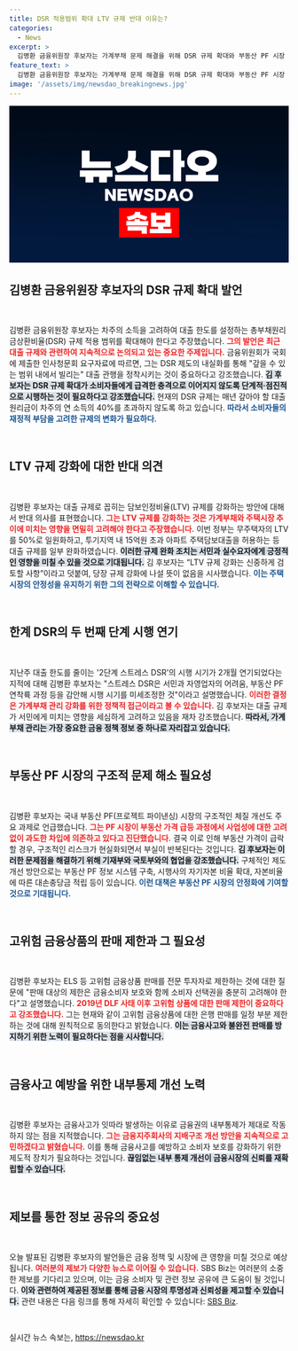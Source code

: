 ```yaml
---
title: DSR 적용범위 확대 LTV 규제 반대 이유는?
categories:
  - News
excerpt: >
  김병환 금융위원장 후보자는 가계부채 문제 해결을 위해 DSR 규제 확대와 부동산 PF 시장 개선의 필요성을 강조했습니다. 그는 대출 한도를 줄이는 2단계 스트레스 DSR의 시행 시기를 점진적으로 조정하고, 금융사고 방지를 위한 내부통제 개선도 촉구했습니다.
feature_text: >
  김병환 금융위원장 후보자는 가계부채 문제 해결을 위해 DSR 규제 확대와 부동산 PF 시장 개선의 필요성을 강조했습니다. 그는 대출 한도를 줄이는 2단계 스트레스 DSR의 시행 시기를 점진적으로 조정하고, 금융사고 방지를 위한 내부통제 개선도 촉구했습니다.
image: '/assets/img/newsdao_breakingnews.jpg'
---
```


<p><img src="/assets/img/newsdao_breakingnews.jpg" alt="cryptoinkorea 속보" /></p>

<h2 data-ke-size="size26">김병환 금융위원장 후보자의 DSR 규제 확대 발언</h2>

<p data-ke-size="size16">&nbsp;</p>

<p>김병환 금융위원장 후보자는 차주의 소득을 고려하여 대출 한도를 설정하는 총부채원리금상환비율(DSR) 규제 적용 범위를 확대해야 한다고 주장했습니다. <b><span style="color: #ee2323;">그의 발언은 최근 대출 규제와 관련하여 지속적으로 논의되고 있는 중요한 주제입니다.</span></b> 금융위원회가 국회에 제출한 인사청문회 요구자료에 따르면, 그는 DSR 제도의 내실화를 통해 "갚을 수 있는 범위 내에서 빌리는" 대출 관행을 정착시키는 것이 중요하다고 강조했습니다. <b><span style="background-color: #21538527;">김 후보자는 DSR 규제 확대가 소비자들에게 급격한 충격으로 이어지지 않도록 단계적·점진적으로 시행하는 것이 필요하다고 강조했습니다.</span></b> 현재의 DSR 규제는 매년 갚아야 할 대출 원리금이 차주의 연 소득의 40%를 초과하지 않도록 하고 있습니다. <b><span style="color: #1a5490;">따라서 소비자들의 재정적 부담을 고려한 규제의 변화가 필요하다.</span></b></p>

<p data-ke-size="size16">&nbsp;</p>

<h2 data-ke-size="size26">LTV 규제 강화에 대한 반대 의견</h2>

<p data-ke-size="size16">&nbsp;</p>

<p>김병환 후보자는 대출 규제로 꼽히는 담보인정비율(LTV) 규제를 강화하는 방안에 대해서 반대 의사를 표현했습니다. <b><span style="color: #ee2323;">그는 LTV 규제를 강화하는 것은 가계부채와 주택시장 추이에 미치는 영향을 면밀히 고려해야 한다고 주장했습니다.</span></b> 이번 정부는 무주택자의 LTV를 50%로 일원화하고, 투기지역 내 15억원 초과 아파트 주택담보대출을 허용하는 등 대출 규제를 일부 완화하였습니다. <b><span style="background-color: #21538527;">이러한 규제 완화 조치는 서민과 실수요자에게 긍정적인 영향을 미칠 수 있을 것으로 기대됩니다.</span></b> 김 후보자는 “LTV 규제 강화는 신중하게 검토할 사항”이라고 덧붙여, 당장 규제 강화에 나설 뜻이 없음을 시사했습니다. <b><span style="color: #1a5490;">이는 주택 시장의 안정성을 유지하기 위한 그의 전략으로 이해할 수 있습니다.</span></b></p>

<p data-ke-size="size16">&nbsp;</p>

<h2 data-ke-size="size26">한계 DSR의 두 번째 단계 시행 연기</h2>

<p data-ke-size="size16">&nbsp;</p>

<p>지난주 대출 한도를 줄이는 '2단계 스트레스 DSR'의 시행 시기가 2개월 연기되었다는 지적에 대해 김병환 후보자는 "스트레스 DSR은 서민과 자영업자의 어려움, 부동산 PF 연착륙 과정 등을 감안해 시행 시기를 미세조정한 것"이라고 설명했습니다. <b><span style="color: #ee2323;">이러한 결정은 가계부채 관리 강화를 위한 정책적 접근이라고 볼 수 있습니다.</span></b> 김 후보자는 대출 규제가 서민에게 미치는 영향을 세심하게 고려하고 있음을 재차 강조했습니다. <b><span style="background-color: #21538527;">따라서, 가계부채 관리는 가장 중요한 금융 정책 정보 중 하나로 자리잡고 있습니다.</span></b> </p>

<p data-ke-size="size16">&nbsp;</p>

<h2 data-ke-size="size26">부동산 PF 시장의 구조적 문제 해소 필요성</h2>

<p data-ke-size="size16">&nbsp;</p>

<p>김병환 후보자는 국내 부동산 PF(프로젝트 파이낸싱) 시장의 구조적인 체질 개선도 주요 과제로 언급했습니다. <b><span style="color: #ee2323;">그는 PF 시장이 부동산 가격 급등 과정에서 사업성에 대한 고려 없이 과도한 차입에 의존하고 있다고 진단했습니다.</span></b> 결국 이로 인해 부동산 가격이 급락할 경우, 구조적인 리스크가 현실화되면서 부실이 반복된다는 것입니다. <b><span style="background-color: #21538527;">김 후보자는 이러한 문제점을 해결하기 위해 기재부와 국토부와의 협업을 강조했습니다.</span></b> 구체적인 제도 개선 방안으로는 부동산 PF 정보 시스템 구축, 시행사의 자기자본 비율 확대, 자본비율에 따른 대손충당금 적립 등이 있습니다. <b><span style="color: #1a5490;">이런 대책은 부동산 PF 시장의 안정화에 기여할 것으로 기대됩니다.</span></b></p>

<p data-ke-size="size16">&nbsp;</p>

<h2 data-ke-size="size26">고위험 금융상품의 판매 제한과 그 필요성</h2>

<p data-ke-size="size16">&nbsp;</p>

<p>김병환 후보자는 ELS 등 고위험 금융상품 판매를 전문 투자자로 제한하는 것에 대한 질문에 "판매 대상의 제한은 금융소비자 보호와 함께 소비자 선택권을 충분히 고려해야 한다"고 설명했습니다. <b><span style="color: #ee2323;">2019년 DLF 사태 이후 고위험 상품에 대한 판매 제한이 중요하다고 강조했습니다.</span></b> 그는 현재와 같이 고위험 금융상품에 대한 은행 판매를 일정 부분 제한하는 것에 대해 원칙적으로 동의한다고 밝혔습니다. <b><span style="background-color: #21538527;">이는 금융사고와 불완전 판매를 방지하기 위한 노력이 필요하다는 점을 시사합니다.</span></b></p>

<p data-ke-size="size16">&nbsp;</p>

<h2 data-ke-size="size26">금융사고 예방을 위한 내부통제 개선 노력</h2>

<p data-ke-size="size16">&nbsp;</p>

<p>김병환 후보자는 금융사고가 잇따라 발생하는 이유로 금융권의 내부통제가 제대로 작동하지 않는 점을 지적했습니다. <b><span style="color: #ee2323;">그는 금융지주회사의 지배구조 개선 방안을 지속적으로 고민하겠다고 밝혔습니다.</span></b> 이를 통해 금융사고를 예방하고 소비자 보호를 강화하기 위한 제도적 장치가 필요하다는 것입니다. <b><span style="background-color: #21538527;">끊임없는 내부 통제 개선이 금융시장의 신뢰를 재확립할 수 있습니다.</span></b></p>

<p data-ke-size="size16">&nbsp;</p>

<h2 data-ke-size="size26">제보를 통한 정보 공유의 중요성</h2>

<p data-ke-size="size16">&nbsp;</p>

<p>오늘 발표된 김병환 후보자의 발언들은 금융 정책 및 시장에 큰 영향을 미칠 것으로 예상됩니다. <b><span style="color: #ee2323;">여러분의 제보가 다양한 뉴스로 이어질 수 있습니다.</span></b> SBS Biz는 여러분의 소중한 제보를 기다리고 있으며, 이는 금융 소비자 및 관련 정보 공유에 큰 도움이 될 것입니다. <b><span style="background-color: #21538527;">이와 관련하여 제공된 정보를 통해 금융 시장의 투명성과 신뢰성을 제고할 수 있습니다.</span></b> 관련 내용은 다음 링크를 통해 자세히 확인할 수 있습니다: <a href="https://url.kr/9pghjn">SBS Biz</a>.</p>

<p data-ke-size="size16">&nbsp;</p>
실시간 뉴스 속보는, <a href="https://newsdao.kr" rel="dofollow">https://newsdao.kr</a>


